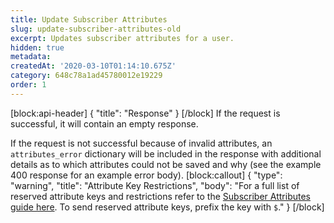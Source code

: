 ```yaml
---
title: Update Subscriber Attributes
slug: update-subscriber-attributes-old
excerpt: Updates subscriber attributes for a user.
hidden: true
metadata:
createdAt: '2020-03-10T01:14:10.675Z'
category: 648c78a1ad45780012e19229
order: 1
---
```

[block:api-header]
{
  "title": "Response"
}
[/block]
If the request is successful, it will contain an empty response.

If the request is not successful because of invalid attributes, an `attributes_error` dictionary will be included in the response with additional details as to which attributes could not be saved and why (see the example 400 response for an example error body).
[block:callout]
{
  "type": "warning",
  "title": "Attribute Key Restrictions",
  "body": "For a full list of reserved attribute keys and restrictions refer to the [Subscriber Attributes guide here](doc:subscriber-attributes). To send reserved attribute keys, prefix the key with `$`."
}
[/block]
